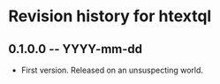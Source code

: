 # Revision history for htextql

## 0.1.0.0  -- YYYY-mm-dd

* First version. Released on an unsuspecting world.
